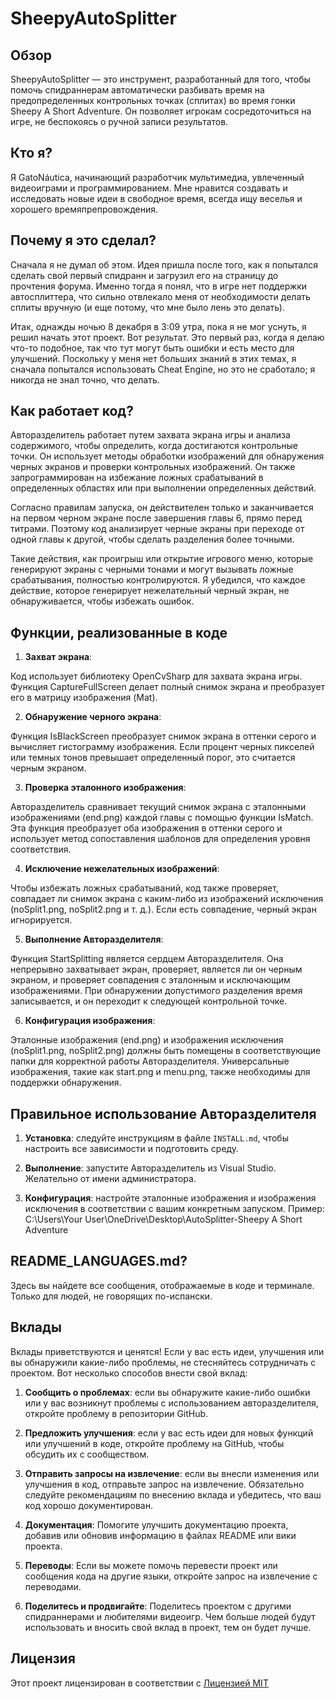 # SheepyAutoSplitter

## Обзор

SheepyAutoSplitter — это инструмент, разработанный для того, чтобы помочь спидраннерам автоматически разбивать время на предопределенных контрольных точках (сплитах) во время гонки Sheepy A Short Adventure. Он позволяет игрокам сосредоточиться на игре, не беспокоясь о ручной записи результатов.

## Кто я?

Я GatoNáutica, начинающий разработчик мультимедиа, увлеченный видеоиграми и программированием. Мне нравится создавать и исследовать новые идеи в свободное время, всегда ищу веселья и хорошего времяпрепровождения.

## Почему я это сделал?

Сначала я не думал об этом. Идея пришла после того, как я попытался сделать свой первый спидранн и загрузил его на страницу до прочтения форума. Именно тогда я понял, что в игре нет поддержки автосплиттера, что сильно отвлекало меня от необходимости делать сплиты вручную (и еще потому, что мне было лень это делать).

Итак, однажды ночью 8 декабря в 3:09 утра, пока я не мог уснуть, я решил начать этот проект. Вот результат. Это первый раз, когда я делаю что-то подобное, так что тут могут быть ошибки и есть место для улучшений. Поскольку у меня нет больших знаний в этих темах, я сначала попытался использовать Cheat Engine, но это не сработало; я никогда не знал точно, что делать.

## Как работает код?

Авторазделитель работает путем захвата экрана игры и анализа содержимого, чтобы определить, когда достигаются контрольные точки. Он использует методы обработки изображений для обнаружения черных экранов и проверки контрольных изображений. Он также запрограммирован на избежание ложных срабатываний в определенных областях или при выполнении определенных действий.

Согласно правилам запуска, он действителен только и заканчивается на первом черном экране после завершения главы 6, прямо перед титрами. Поэтому код анализирует черные экраны при переходе от одной главы к другой, чтобы сделать разделения более точными.

Такие действия, как проигрыш или открытие игрового меню, которые генерируют экраны с черными тонами и могут вызывать ложные срабатывания, полностью контролируются. Я убедился, что каждое действие, которое генерирует нежелательный черный экран, не обнаруживается, чтобы избежать ошибок.

## Функции, реализованные в коде

1. **Захват экрана**:

Код использует библиотеку OpenCvSharp для захвата экрана игры. Функция CaptureFullScreen делает полный снимок экрана и преобразует его в матрицу изображения (Mat).

2. **Обнаружение черного экрана**:

Функция IsBlackScreen преобразует снимок экрана в оттенки серого и вычисляет гистограмму изображения. Если процент черных пикселей или темных тонов превышает определенный порог, это считается черным экраном.

3. **Проверка эталонного изображения**:

Авторазделитель сравнивает текущий снимок экрана с эталонными изображениями (end.png) каждой главы с помощью функции IsMatch. Эта функция преобразует оба изображения в оттенки серого и использует метод сопоставления шаблонов для определения уровня соответствия.

4. **Исключение нежелательных изображений**:

Чтобы избежать ложных срабатываний, код также проверяет, совпадает ли снимок экрана с каким-либо из изображений исключения (noSplit1.png, noSplit2.png и т. д.). Если есть совпадение, черный экран игнорируется.

5. **Выполнение Авторазделителя**:

Функция StartSplitting является сердцем Авторазделителя. Она непрерывно захватывает экран, проверяет, является ли он черным экраном, и проверяет совпадения с эталонным и исключающим изображениями. При обнаружении допустимого разделения время записывается, и он переходит к следующей контрольной точке.

6. **Конфигурация изображения**:

Эталонные изображения (end.png) и изображения исключения (noSplit1.png, noSplit2.png) должны быть помещены в соответствующие папки для корректной работы Авторазделителя. Универсальные изображения, такие как start.png и menu.png, также необходимы для поддержки обнаружения.

## Правильное использование Авторазделителя

1. **Установка**: следуйте инструкциям в файле `INSTALL.md`, чтобы настроить все зависимости и подготовить среду.

2. **Выполнение**: запустите Авторазделитель из Visual Studio. Желательно от имени администратора.

3. **Конфигурация**: настройте эталонные изображения и изображения исключения в соответствии с вашим конкретным запуском. Пример: C:\Users\Your User\OneDrive\Desktop\AutoSplitter-Sheepy A Short Adventure

## README_LANGUAGES.md?

Здесь вы найдете все сообщения, отображаемые в коде и терминале. Только для людей, не говорящих по-испански.

## Вклады

Вклады приветствуются и ценятся! Если у вас есть идеи, улучшения или вы обнаружили какие-либо проблемы, не стесняйтесь сотрудничать с проектом. Вот несколько способов внести свой вклад:

1. **Сообщить о проблемах**: если вы обнаружите какие-либо ошибки или у вас возникнут проблемы с использованием авторазделителя, откройте проблему в репозитории GitHub.

2. **Предложить улучшения**: если у вас есть идеи для новых функций или улучшений в коде, откройте проблему на GitHub, чтобы обсудить их с сообществом.

3. **Отправить запросы на извлечение**: если вы внесли изменения или улучшения в код, отправьте запрос на извлечение. Обязательно следуйте рекомендациям по внесению вклада и убедитесь, что ваш код хорошо документирован.

4. **Документация**: Помогите улучшить документацию проекта, добавив или обновив информацию в файлах README или вики проекта.

5. **Переводы**: Если вы можете помочь перевести проект или сообщения кода на другие языки, откройте запрос на извлечение с переводами.

6. **Поделитесь и продвигайте**: Поделитесь проектом с другими спидраннерами и любителями видеоигр. Чем больше людей будут использовать и вносить свой вклад в проект, тем он будет лучше.

## Лицензия

Этот проект лицензирован в соответствии с [Лицензией MIT](https://opensource.org/licenses/MIT)
